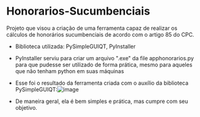 # Honorarios-Sucumbenciais
Projeto que visou a criação de uma ferramenta capaz de realizar os cálculos de honorários sucumbenciais de acordo com o artigo 85 do CPC.
- Biblioteca utilizada: PySimpleGUIQT, PyInstaller
-  PyInstaller serviu para criar um arquivo ".exe" da file apphonorarios.py para que pudesse ser utilizado de forma prática, mesmo para aqueles que não tenham python em suas máquinas

- Esse foi o resultado da ferramenta criada com o auxílio da biblioteca PySimpleGUIQT:![image](https://user-images.githubusercontent.com/89531380/130812898-10ae4619-6fbc-4104-8497-9c7843e1e219.png)

- De maneira geral, ela é bem simples e prática, mas cumpre com seu objetivo. 
